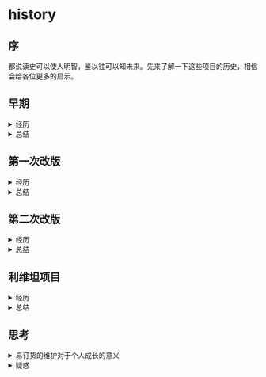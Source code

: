 # history

## 序
都说读史可以使人明智，鉴以往可以知未来。先来了解一下这些项目的历史，相信会给各位更多的启示。

## 早期
<details>
<summary>经历</summary>

在我进入公司的时候，项目主要是由 JSP、MVC、Jquery 和 zepto 组成。当时开发，还需要运行 Java 虚拟机，开启本地服务，每次后台又新的更新，需要我们自己拉代码。项目文档非常少，基本上都是靠人跟人之间交流，传递项目中的信息。也没有什么强调规范的，主要是参考项目中已有的样式。大家都在赶业务需求，还记得当时分配任务的时候，在一个小会议室，茅伟拿着所有需求分配任务，非常原始。大概半年后，开始了第一次PC管理端改版。
</details>

<details>
<summary>总结</summary>

回头来看，即使在团队初期，有文档会为后续节省很多的时间，例如人员交接和项目重构。所以不管在做什么项目，写文档是一件很重要的事情。
</details>

## 第一次改版
<details>
<summary>经历</summary>

随着业务发展，JSP 的开发瓶颈越来越明显。在程帅进来后，由他主导了 PC 管理端的脚手架搭建。新项目开始，当然提到了规范，但程帅的个人风格是希望大家积极主动的参与。于是找来了一些规范参考，扔到群里面，希望大家自觉的遵守，但从结果来看，并没有效果。

但在当时成功的推进了一个事项：git 分支管理。在相互约束下，大家逐渐养成了 git 分支管理的意识。从现在看来，当时的决议是正确的。

开发前期也不断的提出了规范问题，但始终没有实行下来，主要的原因是要赶业务进度。当时负责主要业务的高级工程师黄运飞，也没有强烈推行规范的意愿。就这样一直赶业务。

大概新项目运行了 1 年左右，项目开始显的臃肿，于是就有了娄年佳 PC 管理端第一次样式的精简优化。娄年佳一个人优化完后，做了一个的分享，结果就是现在 wiki 里面的规范。但还是没有执行到位。个人认为其原因就是没有人审核代码，原因还是在赶业务。

随着移动端用户量越来越多，老板们不看好 app 的未来发展，觉得维护多套不好，考虑到未来的发展，于是就有了第二次 h5 管理端改版，裁掉了 Android 和 IOS 大部分人。
</details>
<details>
<summary>总结</summary>

1. 开始一个新的项目，首先是规范的约定并形成明确的文档，即使是从别处借用过来也没有问题，且在前期要尽量代码 review，及时纠正和调整，这将为后期的维护节省很多的时间。
2. 部门负责人应该强制约束。
</details>

## 第二次改版
<details>
<summary>经历</summary>

这一次吸取了前一次的教训，都一致认为在前期要做好准备。于是跟设计约定了一些东西。开发则是先做了组件库，主要负责人是肖唯和程帅，期间有招 2 个高级前端来做，但没过试用期就自己主动走了。后来也就是江珊开始接手 h5 管理端，大概半年的时间后，程帅也离职了。后面自己接触 h5 管理端项目开发，发现也是没有明确规范，但增加了工具的校验和项目组件示例，还有就是开始逐渐有了一个环节：代码 review。

h5管理端本来是想作为示范项目，而且花了不少的时间优化，但没有持续下去。江珊也说过，如果不持续维护优化下去，这个项目就没有很大意义。外部市场大环境的变化，公司开始了新的方向：利维坦项目启动。
</details>

<details>
<summary>总结</summary>

1. 好的项目需要一个长期优化的过程。
2. 有厉害的技术人员固然好，但约定并没有推行开来，对于业务的开发并不有利。
3. 代码 reivew 是值得的。

</details>

## 利维坦项目
<details>
<summary>经历</summary>

鉴于前面 2 次的经验，这次在设计和产品上，抓的更严格，评审过很多次，主要是由江珊负责，前期的准备工作做了大部分后，江珊也离职了，招来了梁柱接手。期间也没有定下明确的规范，但有了固定的代码review环节。而且各开发部门都开始重视代码 review，也是由于用户数量变动，才促进了这一行为。


</details>

<details>
<summary>总结</summary>

目前还没有很明显的显现效果，但可以确定的是，代码质量比以往要高。

</details>

## 思考
<details>
<summary>易订货的维护对于个人成长的意义</summary>

工作很多时候是接触已有的项目，但该坚持的还是要坚持。即便是现在感觉很烂的项目，从另外一个角度来说也是有借鉴意义：
1. 了解各种可能场景，可以预知以后类似的项目，该如何组织 CSS。
2. 见识到了坏习惯累计的后果。
3. 接触到了不同类型的 CSS 分类方式。
4. 逐步实践重构的方式。
</details>

<details>
<summary>疑惑</summary>

并不是每个人都能够有机会，从 0 开始一个商业项目，期间也肯定是有许多其它方面因素影响。如果是你主要负责一个项目，你会怎么做？具体一些。
</details>
